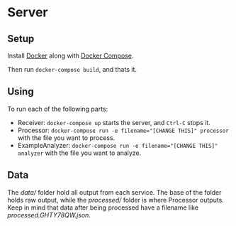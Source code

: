 # Server

## Setup

Install [Docker](https://docs.docker.com/v17.09/engine/installation/) along with [Docker Compose](https://docs.docker.com/compose/install/).

Then run `docker-compose build`, and thats it.

## Using

To run each of the following parts:

- Receiver: `docker-compose up` starts the server, and `Ctrl-C` stops it.
- Processor: `docker-compose run -e filename="[CHANGE THIS]" processor` with the file you want to process.
- ExampleAnalyzer: `docker-compose run -e filename="[CHANGE THIS]" analyzer` with the file you want to analyze.

## Data

The *data/* folder hold all output from each service. The base of the folder holds raw output, while
the *processed/* folder is where Processor outputs. Keep in mind that data after being processed
have a filename like *processed.GHTY78QW.json*. 